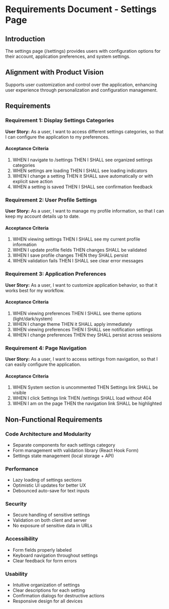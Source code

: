 # Requirements Document - Settings Page

## Introduction

The settings page (/settings) provides users with configuration options for their account, application preferences, and system settings.

## Alignment with Product Vision

Supports user customization and control over the application, enhancing user experience through personalization and configuration management.

## Requirements

### Requirement 1: Display Settings Categories

**User Story:** As a user, I want to access different settings categories, so that I can configure the application to my preferences.

#### Acceptance Criteria

1. WHEN I navigate to /settings THEN I SHALL see organized settings categories
2. WHEN settings are loading THEN I SHALL see loading indicators
3. WHEN I change a setting THEN it SHALL save automatically or with explicit save action
4. WHEN a setting is saved THEN I SHALL see confirmation feedback

### Requirement 2: User Profile Settings

**User Story:** As a user, I want to manage my profile information, so that I can keep my account details up to date.

#### Acceptance Criteria

1. WHEN viewing settings THEN I SHALL see my current profile information
2. WHEN I update profile fields THEN changes SHALL be validated
3. WHEN I save profile changes THEN they SHALL persist
4. WHEN validation fails THEN I SHALL see clear error messages

### Requirement 3: Application Preferences

**User Story:** As a user, I want to customize application behavior, so that it works best for my workflow.

#### Acceptance Criteria

1. WHEN viewing preferences THEN I SHALL see theme options (light/dark/system)
2. WHEN I change theme THEN it SHALL apply immediately
3. WHEN viewing preferences THEN I SHALL see notification settings
4. WHEN I change preferences THEN they SHALL persist across sessions

### Requirement 4: Page Navigation

**User Story:** As a user, I want to access settings from navigation, so that I can easily configure the application.

#### Acceptance Criteria

1. WHEN System section is uncommented THEN Settings link SHALL be visible
2. WHEN I click Settings link THEN /settings SHALL load without 404
3. WHEN I am on the page THEN the navigation link SHALL be highlighted

## Non-Functional Requirements

### Code Architecture and Modularity
- Separate components for each settings category
- Form management with validation library (React Hook Form)
- Settings state management (local storage + API)

### Performance
- Lazy loading of settings sections
- Optimistic UI updates for better UX
- Debounced auto-save for text inputs

### Security
- Secure handling of sensitive settings
- Validation on both client and server
- No exposure of sensitive data in URLs

### Accessibility
- Form fields properly labeled
- Keyboard navigation throughout settings
- Clear feedback for form errors

### Usability
- Intuitive organization of settings
- Clear descriptions for each setting
- Confirmation dialogs for destructive actions
- Responsive design for all devices